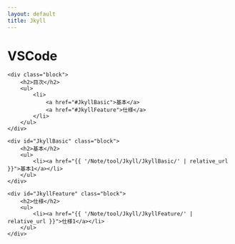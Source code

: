 ```yaml
---
layout: default
title: Jkyll
---
```

<body>
    <div class="block">
        <h1>VSCode</h1>
    </div>
    
    <div class="block">
        <h2>目次</h2>
        <ul>
            <li>
                <a href="#JkyllBasic">基本</a>
                <a href="#JkyllFeature">仕様</a>
            </li>
        </ul>
    </div>

    <div id="JkyllBasic" class="block">
        <h2>基本</h2>
        <ul>
            <li><a href="{{ '/Note/tool/Jkyll/JkyllBasic/' | relative_url }}">基本1</a></li>
        </ul>
    </div>

    <div id="JkyllFeature" class="block">
        <h2>仕様</h2>
        <ul>
            <li><a href="{{ '/Note/tool/Jkyll/JkyllFeature/' | relative_url }}">仕様1</a></li>
        </ul>
    </div>
</body>